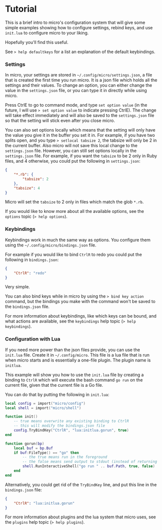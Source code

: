 # Tutorial

This is a brief intro to micro's configuration system that will give some
simple examples showing how to configure settings, rebind keys, and use
`init.lua` to configure micro to your liking.

Hopefully you'll find this useful.

See `> help defaultkeys` for a list an explanation of the default keybindings.

### Settings

In micro, your settings are stored in `~/.config/micro/settings.json`, a file
that is created the first time you run micro. It is a json file which holds all
the settings and their values. To change an option, you can either change the
value in the `settings.json` file, or you can type it in directly while using
micro.

Press CtrlE to go to command mode, and type `set option value` (in the
future, I will use `> set option value` to indicate pressing CtrlE). The change
will take effect immediately and will also be saved to the `settings.json` file
so that the setting will stick even after you close micro.

You can also set options locally which means that the setting will only have
the value you give it in the buffer you set it in. For example, if you have two
splits open, and you type `> setlocal tabsize 2`, the tabsize will only be 2 in
the current buffer. Also micro will not save this local change to the
`settings.json` file. However, you can still set options locally in the
`settings.json` file. For example, if you want the `tabsize` to be 2 only in
Ruby files, and 4 otherwise, you could put the following in `settings.json`:

```json
{
    "*.rb": {
        "tabsize": 2
    },
    "tabsize": 4
}
```

Micro will set the `tabsize` to 2 only in files which match the glob `*.rb`.

If you would like to know more about all the available options, see the
`options` topic (`> help options`).

### Keybindings

Keybindings work in much the same way as options. You configure them using the
`~/.config/micro/bindings.json` file.

For example if you would like to bind `CtrlR` to redo you could put the
following in `bindings.json`:

```json
{
    "CtrlR": "redo"
}
```

Very simple.

You can also bind keys while in micro by using the `> bind key action` command,
but the bindings you make with the command won't be saved to the
`bindings.json` file.

For more information about keybindings, like which keys can be bound, and what
actions are available, see the `keybindings` help topic (`> help keybindings`).

### Configuration with Lua

If you need more power than the json files provide, you can use the `init.lua`
file. Create it in `~/.config/micro`. This file is a lua file that is run when
micro starts and is essentially a one-file plugin. The plugin name is
`initlua`.

This example will show you how to use the `init.lua` file by creating a binding
to `CtrlR` which will execute the bash command `go run` on the current file,
given that the current file is a Go file.

You can do that by putting the following in `init.lua`:

```lua
local config = import("micro/config")
local shell = import("micro/shell")

function init()
    -- true means overwrite any existing binding to CtrlR
    -- this will modify the bindings.json file
    config.TryBindKey("CtrlR", "lua:initlua.gorun", true)
end

function gorun(bp)
    local buf = bp.Buf
    if buf:FileType() == "go" then
        -- the true means run in the foreground
        -- the false means send output to stdout (instead of returning it)
        shell.RunInteractiveShell("go run " .. buf.Path, true, false)
    end
end
```

Alternatively, you could get rid of the `TryBindKey` line, and put this line in
the `bindings.json` file:

```json
{
    "CtrlR": "lua:initlua.gorun"
}
```

For more information about plugins and the lua system that micro uses, see the
`plugins` help topic (`> help plugins`).
